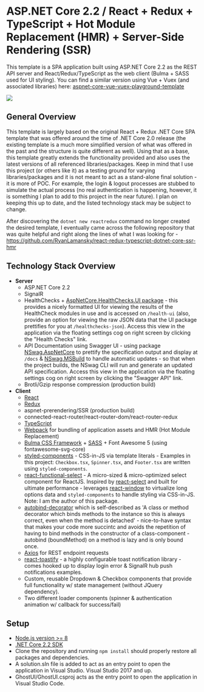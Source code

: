 # ASP.NET Core 2.2 / React + Redux + TypeScript + Hot Module Replacement (HMR) + Server-Side Rendering (SSR)
This template is a SPA application built using ASP.NET Core 2.2 as the REST API server and React/Redux/TypeScript as the web client (Bulma + SASS used for UI styling). You can find a similar version using Vue + Vuex (and associated libraries) here: [aspnet-core-vue-vuex-playground-template](https://github.com/based-ghost/aspnet-core-vue-vuex-playground-template)


![](https://j.gifs.com/jZ6Y44.gif)


## General Overview
This template is largely based on the original React + Redux .NET Core SPA template that was offered around the time of .NET Core 2.0 release (the existing template is a much more simplified version of what was offered in the past and the structure is quite different as well). Using that as a base, this template greatly extends the functionality provided and also uses the latest versions of all referenced libraries/packages. Keep in mind that I use this project (or others like it) as a testing ground for varying libraries/packages and it is not meant to act as a stand-alone final solution - it is more of POC. For example, the login & logout processes are stubbed to simulate the actual process (no real authentication is happening, however, it is something I plan to add to this project in the near future). I plan on keeping this up to date, and the listed technology stack may be subject to change.

After discovering the ```dotnet new reactredux``` command no longer created the desired template, I eventually came across the following repository that was quite helpful and right along the lines of what I was looking for - https://github.com/RyanLamansky/react-redux-typescript-dotnet-core-ssr-hmr

## Technology Stack Overview
- **Server**
  - ASP.NET Core 2.2
  - SignalR
  - HealthChecks + [AspNetCore.HealthChecks.UI package](https://github.com/xabaril/AspNetCore.Diagnostics.HealthChecks) - this provides  a nicely formatted UI for viewing the results of the HealthCheck modules in use and is accessed on ```/health-ui``` (also, provide an option for viewing the raw JSON data that the UI package prettifies for you at ```/healthchecks-json```). Access this view in the application via the floating settings cog on right screen by clicking the "Health Checks" link.
  - API Documentation using Swagger UI - using package [NSwag.AspNetCore](http://NSwag.org) to prettify the specification output and display at ```/docs``` & [NSwag.MSBuild](http://NSwag.org) to handle automatic updates - so that when the project builds, the NSwag CLI will run and generate an updated API specification. Access this view in the application via the floating settings cog on right screen by clicking the "Swagger API" link.
  - Brotli/Gzip response compression (production build)
- **Client**
  - [React](https://reactjs.org/)
  - [Redux](https://redux.js.org/)
  - aspnet-prerendering/SSR (production build)
  - connected-react-router/react-router-dom/react-router-redux
  - [TypeScript](https://www.typescriptlang.org/)
  - [Webpack](https://github.com/webpack/webpack) for bundling of application assets and HMR (Hot Module Replacement)
  - [Bulma CSS Framework](https://bulma.io/) + [SASS](https://github.com/sass/sass) + Font Awesome 5 (using fontawesome-svg-core)
  - [styled-components](https://www.styled-components.com/) - CSS-in-JS via template literals - Examples in this project: `Checkbox.tsx`, `Spinner.tsx`, and `Footer.tsx` are written using `styled-components`.
  - [react-functional-select](https://github.com/based-ghost/react-functional-select) - A micro-sized & micro-optimized select component for ReactJS. Inspired by [react-select](https://github.com/JedWatson/react-select) and built for ultimate performance - leverages [react-window](https://github.com/bvaughn/react-window) to virtualize long options data and `styled-components` to handle styling via CSS-in-JS. Note: I am the author of this package.
  - [autobind-decorator](https://github.com/andreypopp/autobind-decorator) which is self-described as 'A class or method decorator which binds methods to the instance so this is always correct, even when the method is detached' - nice-to-have syntax that makes your code more succintc and avoids the repetition of having to bind methods in the constructor of a class-component - autobind (boundMethod) on a method is lazy and is only bound once.
  - [Axios](https://github.com/axios/axios) for REST endpoint requests
  - [react-toastify](https://github.com/fkhadra/react-toastify) - a highly configurable toast notification library - comes hooked up to display login error & SignalR hub push notifications examples.
  - Custom, reusable Dropdown & Checkbox components that provide full functionality w/ state management (without JQuery dependency).
  - Two different loader components (spinner & authentication animation w/ callback for success/fail)
  
## Setup
  - [Node.js version >= 8](https://nodejs.org/en/download/)
  - [.NET Core 2.2 SDK](https://dotnet.microsoft.com/download/dotnet-core/2.2)
  - Clone the repository and running ```npm install``` should properly restore all packages and dependencies.
  - A solution.sln file is added to act as an entry point to open the application in Visual Studio. Visual Studio 2017 and up.
  - GhostUI/GhostUI.csproj acts as the entry point to open the application in Visual Studio Code.
